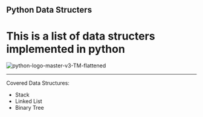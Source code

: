 ## Python Data Structers

# This is a list of data structers implemented in python

![python-logo-master-v3-TM-flattened](https://user-images.githubusercontent.com/80039391/112628937-b0333b80-8e44-11eb-8c04-5bb89dd2ccd9.jpg)

---


Covered Data Structures:
 * Stack 
 * Linked List 
 * Binary Tree
